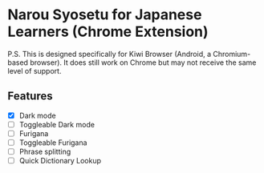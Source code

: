 # Narou Syosetu for Japanese Learners (Chrome Extension)

P.S. This is designed specifically for Kiwi Browser (Android, a Chromium-based browser). It does still work on Chrome but may not receive the same level of support.

## Features
- [x] Dark mode 
- [ ] Toggleable Dark mode
- [ ] Furigana
- [ ] Toggleable Furigana
- [ ] Phrase splitting
- [ ] Quick Dictionary Lookup